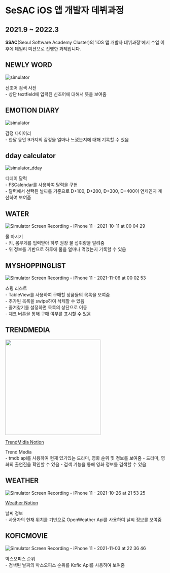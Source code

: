 <h1>SeSAC iOS 앱 개발자 데뷔과정</h1>
<h2>2021.9 ~ 2022.3</h2>

<p><b>SSAC</b>(Seoul Software Academy Cluster)의 'iOS 앱 개발자 데뷔과정'에서 수업 이후에 데일리 미션으로 진행한 과제입니다.</p>

<h2>NEWLY WORD</h2>

![simulator](https://user-images.githubusercontent.com/58027136/136218163-4deba495-6caa-42df-809f-29ad35c18eea.gif)
<p>신조어 검색 사전<br>
- 상단 textfield에 입력된 신조어에 대해서 뜻을 보여줌</p>

<h2>EMOTION DIARY</h2>

![simulator](https://user-images.githubusercontent.com/58027136/136218208-23bf66d8-034c-481e-94d5-ff9a09d70959.gif)
<p>감정 다이어리<br>
- 한달 동안 9가지의 감정을 얼마나 느꼈는지에 대해 기록할 수 있음</p>

<h2>dday calculator</h2>

![simulator_dday](https://user-images.githubusercontent.com/58027136/136355563-c8c2b9ed-62a7-466c-b892-e101186a0b3f.gif)
<p>디데이 달력<br>
- FSCalendar를 사용하여 달력을 구현<br>
- 달력에서 선택된 날짜를 기준으로 D+100, D+200, D+300, D+400이 언제인지 계산하여 보여줌</p>


<h2>WATER</h2>

![Simulator Screen Recording - iPhone 11 - 2021-10-11 at 00 04 29](https://user-images.githubusercontent.com/58027136/136701612-7c05c810-b10d-43b4-bf41-b4bceb1b38dc.gif)
<p>물 마시기<br>
- 키, 몸무게를 입력받아 하루 권장 물 섭취량을 알려줌<br>
- 위 정보를 기반으로 하루에 물을 얼마나 먹었는지 기록할 수 있음</p>


<h2>MYSHOPPINGLIST</h2>

![Simulator Screen Recording - iPhone 11 - 2021-11-06 at 00 02 53](https://user-images.githubusercontent.com/58027136/140532059-71f344b0-d0eb-4595-853c-b1739ab9b24e.gif)
<p>쇼핑 리스트<br>
- TableView를 사용하여 구매할 상품들의 목록을 보여줌<br>
- 추가된 목록을 swipe하여 삭제할 수 있음<br>
- 즐겨찾기를 설정하면 목록의 상단으로 이동<br>
- 체크 버튼을 통해 구매 여부를 표시할 수 있음</p>


<h2>TRENDMEDIA</h2>

<img src= "https://user-images.githubusercontent.com/58027136/158627139-08802fa6-8aa1-463d-90d1-807ffe6f2c3e.gif" width = 300>

<a href="https://lumpy-chip-1b8.notion.site/SeSAC_TRENDMEDIA-12c9a3c34b2f413dbad4a2716dc87fad"><p>TrendMidia Notion</p></a>
<p>Trend Media<br>
- tmdb api를 사용하여 현재 있기있는 드라마, 영화 순위 및 정보를 보여줌
- 드라마, 영화의 출연진을 확인할 수 있음
- 검색 기능을 통해 영화 정보를 검색할 수 있음
</p>


<h2>WEATHER</h2>

![Simulator Screen Recording - iPhone 11 - 2021-10-26 at 21 53 25](https://user-images.githubusercontent.com/58027136/138883390-1ed2bc00-010b-4022-88c9-2e74f6a1c6f4.gif)

<a href="https://lumpy-chip-1b8.notion.site/SeSAC_WEATHER-a241cfd4bd24427b8035d4c712567058"><p>Weather Notion</p></a>
<p>날씨 정보<br>
- 사용자의 현재 위치를 기반으로 OpenWeather Api를 사용하여 날씨 정보를 보여줌 
</p>


<h2>KOFICMOVIE</h2>

![Simulator Screen Recording - iPhone 11 - 2021-11-03 at 22 36 46](https://user-images.githubusercontent.com/58027136/140070340-e86d7c90-74c7-4b63-94b3-ebe0cf3403a0.gif)
<p>박스오피스 순위 <br>
- 검색된 날짜의 박스오피스 순위를 Kofic Api를 사용하여 보여줌 
</p>
